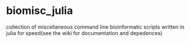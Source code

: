 # biomisc_julia
collection of miscellaneous command line bioinformatic scripts written in julia for speed(see the wiki for documentation and depedences)
